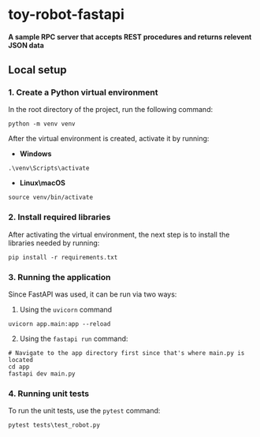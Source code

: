 # toy-robot-fastapi

#### A sample RPC server that accepts REST procedures and returns relevent JSON data

## Local setup
### 1. Create a Python virtual environment
In the root directory of the project, run the following command:

```
python -m venv venv
```

After the virtual environment is created, activate it by running: <br>
- <strong>Windows</strong>

```
.\venv\Scripts\activate
```
- <strong>Linux\macOS</strong>
```
source venv/bin/activate
```

### 2. Install required libraries

After activating the virtual environment, the next step is to install the libraries needed by running:

```
pip install -r requirements.txt
```

### 3. Running the application

Since FastAPI was used, it can be run via two ways:

1. Using the `uvicorn` command

```
uvicorn app.main:app --reload
```

2. Using the `fastapi run` command:

```
# Navigate to the app directory first since that's where main.py is located
cd app
fastapi dev main.py
```

### 4. Running unit tests

To run the unit tests, use the `pytest` command:
```
pytest tests\test_robot.py
```